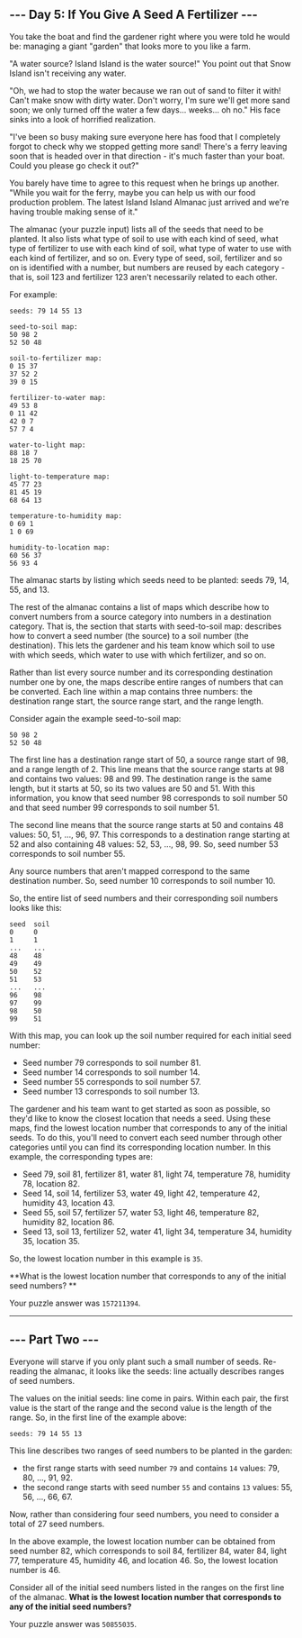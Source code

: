 ## --- Day 5: If You Give A Seed A Fertilizer ---

You take the boat and find the gardener right where you were told he would be: managing a
giant "garden" that looks more to you like a farm.

"A water source? Island Island is the water source!" You point out that Snow Island isn't
receiving any water.

"Oh, we had to stop the water because we ran out of sand to filter it with! Can't make
snow with dirty water. Don't worry, I'm sure we'll get more sand soon; we only turned off
the water a few days... weeks... oh no." His face sinks into a look of horrified
realization.

"I've been so busy making sure everyone here has food that I completely forgot to check
why we stopped getting more sand! There's a ferry leaving soon that is headed over in that
direction - it's much faster than your boat. Could you please go check it out?"

You barely have time to agree to this request when he brings up another. "While you wait
for the ferry, maybe you can help us with our food production problem. The latest Island
Island Almanac just arrived and we're having trouble making sense of it."

The almanac (your puzzle input) lists all of the seeds that need to be planted. It also
lists what type of soil to use with each kind of seed, what type of fertilizer to use with
each kind of soil, what type of water to use with each kind of fertilizer, and so on.
Every type of seed, soil, fertilizer and so on is identified with a number, but numbers
are reused by each category - that is, soil 123 and fertilizer 123 aren't necessarily
related to each other.

For example:

```
seeds: 79 14 55 13

seed-to-soil map:
50 98 2
52 50 48

soil-to-fertilizer map:
0 15 37
37 52 2
39 0 15

fertilizer-to-water map:
49 53 8
0 11 42
42 0 7
57 7 4

water-to-light map:
88 18 7
18 25 70

light-to-temperature map:
45 77 23
81 45 19
68 64 13

temperature-to-humidity map:
0 69 1
1 0 69

humidity-to-location map:
60 56 37
56 93 4
```

The almanac starts by listing which seeds need to be planted: seeds 79, 14, 55, and 13.

The rest of the almanac contains a list of maps which describe how to convert numbers from
a source category into numbers in a destination category. That is, the section that starts
with seed-to-soil map: describes how to convert a seed number (the source) to a soil
number (the destination). This lets the gardener and his team know which soil to use with
which seeds, which water to use with which fertilizer, and so on.

Rather than list every source number and its corresponding destination number one by one,
the maps describe entire ranges of numbers that can be converted. Each line within a map
contains three numbers: the destination range start, the source range start, and the range
length.

Consider again the example seed-to-soil map:

```
50 98 2
52 50 48
```

The first line has a destination range start of 50, a source range start of 98, and a
range length of 2. This line means that the source range starts at 98 and contains two
values: 98 and 99. The destination range is the same length, but it starts at 50, so its
two values are 50 and 51. With this information, you know that seed number 98 corresponds
to soil number 50 and that seed number 99 corresponds to soil number 51.

The second line means that the source range starts at 50 and contains 48 values: 50,
51, ..., 96, 97. This corresponds to a destination range starting at 52 and also
containing 48 values: 52, 53, ..., 98, 99. So, seed number 53 corresponds to soil number
55.

Any source numbers that aren't mapped correspond to the same destination number. So, seed
number 10 corresponds to soil number 10.

So, the entire list of seed numbers and their corresponding soil numbers looks like this:

```
seed  soil
0     0
1     1
...   ...
48    48
49    49
50    52
51    53
...   ...
96    98
97    99
98    50
99    51
```

With this map, you can look up the soil number required for each initial seed number:

* Seed number 79 corresponds to soil number 81.
* Seed number 14 corresponds to soil number 14.
* Seed number 55 corresponds to soil number 57.
* Seed number 13 corresponds to soil number 13.

The gardener and his team want to get started as soon as possible, so they'd like to know
the closest location that needs a seed. Using these maps, find the lowest location number
that corresponds to any of the initial seeds. To do this, you'll need to convert each seed
number through other categories until you can find its corresponding location number. In
this example, the corresponding types are:

* Seed 79, soil 81, fertilizer 81, water 81, light 74, temperature 78, humidity 78,
  location 82.
* Seed 14, soil 14, fertilizer 53, water 49, light 42, temperature 42, humidity 43,
  location 43.
* Seed 55, soil 57, fertilizer 57, water 53, light 46, temperature 82, humidity 82,
  location 86.
* Seed 13, soil 13, fertilizer 52, water 41, light 34, temperature 34, humidity 35,
  location 35.

So, the lowest location number in this example is `35`.

**What is the lowest location number that corresponds to any of the initial seed numbers?
**

Your puzzle answer was `157211394`.

---

## --- Part Two ---

Everyone will starve if you only plant such a small number of seeds. Re-reading the
almanac, it looks like the seeds: line actually describes ranges of seed numbers.

The values on the initial seeds: line come in pairs. Within each pair, the first value is
the start of the range and the second value is the length of the range. So, in the first
line of the example above:

```
seeds: 79 14 55 13
```

This line describes two ranges of seed numbers to be planted in the garden:

* the first range starts with seed number `79` and contains `14` values: 79, 80, ..., 91,
  92.
* the second range starts with seed number `55` and contains `13` values: 55, 56, ..., 66,
  67.

Now, rather than considering four seed numbers, you need to consider a total of 27 seed
numbers.

In the above example, the lowest location number can be obtained from seed number 82,
which corresponds to soil 84, fertilizer 84, water 84, light 77, temperature 45,
humidity 46, and location 46. So, the lowest location number is 46.

Consider all of the initial seed numbers listed in the ranges on the first line of
the almanac. **What is the lowest location number that corresponds to any of the initial
seed numbers?**

Your puzzle answer was `50855035`.

